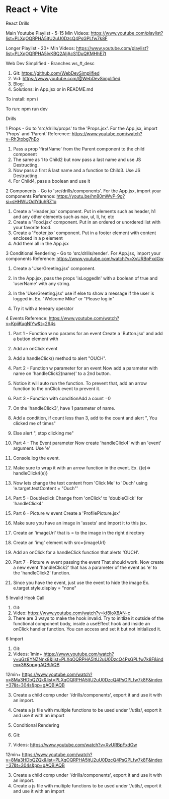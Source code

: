 # React + Vite

React Drills

Main Youtube Playlist - 5-15 Min Videos: https://www.youtube.com/playlist?list=PLXqOQRPHA5ltU2uU0DzcQ4PsGPLfw7k8F

Longer Playlist - 20+ Min Videos: https://www.youtube.com/playlist?list=PLXqOQRPHA5lvKBQ2AIjAcS1DuQKMHhE7t

Web Dev Simplified - Branches ws_#_desc

  1. Git: https://github.com/WebDevSimplified
  2. Vid: https://www.youtube.com/@WebDevSimplified
  3. Blog:  
  4. Solutions: in App.jsx or in README.md


To install: npm i

To run: npm run dev

Drills

1 Props - Go to 'src/drills/props' to the 'Props.jsx'. For the App.jsx, import 'Props' and 'Parent'
  Reference: https://www.youtube.com/watch?v=Rh3tobg7hEo
  1. Pass a prop 'firstName' from the Parent component to the child component
  2. The same as 1 to Child2 but now pass a last name and use JS Destructing.
  3. Now pass a first & last name and a function to Child3. Use JS Destructing. 
  4. For Child4, pass a boolean and use it

2 Components - Go to 'src/drills/components'. For the App.jsx, import your components 
  Reference: https://youtu.be/hn80mWvP-9g?si=sHHWUOdIYduhRZ1o 
  1. Create a 'Header.jsx' component. Put in elements such as header, h1 and any other elements such as nav, ul, li, hr, etc
  2. Create a 'Food.jsx' component. Put in an ordered or unordered list with your favorite food.
  3. Create a 'Footer.jsx' component. Put in a footer element with content enclosed in a p element
  4. Add them all in the App.jsx

3 Conditional Rendering - Go to 'src/drills/render'. For App.jsx, import your components
  Reference: https://www.youtube.com/watch?v=XvURBpFxdGw 
  1. Create a 'UserGreeting.jsx' component. 
  2. In the App.jsx, pass the props 'isLoggedIn' with a boolean of true and 'userName' with any string.
  3. In the 'UserGreeting.jsx' use if else to show a message if the user is logged in. Ex. "Welcome Mike" or "Please log in" 

  4. Try it with a teneary operator 

4 Events
  Reference: https://www.youtube.com/watch?v=KpiiKuqNlYw&t=264s

  
  1. Part 1 - Function w no params for an event Create a 'Button.jsx' and add a button element with
  2. Add an onClick event
  3. Add a handleClick() method to alert "OUCH".

  5. Part 2 - Function w parameter for an event  Now add a parameter with name on 'handleClick2(name)' to a 2nd button. 
  6. Notice it will auto run the function. To prevent that, add an arrow function to the onClick event to prevent it. 

  7. Part 3 - Function with conditionAdd a count =0
  8. On the 'handleClick3', have 1 parameter of name.
  9. Add a condition, if count less than 3, add to the count and alert "<name>, You clicked me <count> of times"
  10. Else alert "<Name>, stop clicking me"
  
  11. Part 4 - The Event parameter Now create 'handleClick4' with an 'event' argument. Use 'e'
  12. Console.log the event.
  13. Make sure to wrap it with an arrow function in the event. Ex. {(e)=> handleClick4(e)} 
  14. Now lets change the text content from 'Click Me' to 'Ouch' using 'e.target.textContent = "Ouch"'
 
  15. Part 5 - Doubleclick Change from 'onClick' to 'doubleClick' for 'handleClick4'

  16. Part 6 - Picture w event Create a 'ProfilePicture.jsx'
  17. Make sure you have an image in 'assets' and import it to this jsx.
  18. Create an 'imageUrl' that is = to the image in the right directory
  19. Create an 'img' element with src={imageUrl}
  20. Add an onClick for a handleClick function that alerts 'OUCH'.

  
  21. Part 7 - Picture w event passing the event That should work. Now create a new event 'handleClick2' that has a parameter of the event as 'e' to the 'handleClick2' function.
  22. Since you have the event, just use the event to hide the image 
  Ex. e.target.style.display = "none"

5 Invalid Hook Call 
  1. Git:
  2. Video: https://www.youtube.com/watch?v=kf8loX8AN-c
  3. There are 3 ways to make the hook invalid. Try to initlize it outside of the functional component body, inside a useEffect hook and inside an onClick handler function. You can access and set it but not initialized it. 

6 Import
  1. Git:
  2. Videos: 1min+ https://www.youtube.com/watch?v=uGz8YNZNnx8&list=PLXqOQRPHA5ltU2uU0DzcQ4PsGPLfw7k8F&index=36&pp=gAQBiAQB

  12min+ https://www.youtube.com/watch?v=8Ma3HDbQZQk&list=PLXqOQRPHA5ltU2uU0DzcQ4PsGPLfw7k8F&index=37&t=304s&pp=gAQBiAQB

  3. Create a child comp under '/drills/components', export it and use it with an import.
  4. Create a js file with multiple functions to be used under '/utils/, export it and use it with an import

7. Conditional Rendering
  1. Git:
  2. Videos: https://www.youtube.com/watch?v=XvURBpFxdGw 

  12min+ https://www.youtube.com/watch?v=8Ma3HDbQZQk&list=PLXqOQRPHA5ltU2uU0DzcQ4PsGPLfw7k8F&index=37&t=304s&pp=gAQBiAQB

  3. Create a child comp under '/drills/components', export it and use it with an import.
  4. Create a js file with multiple functions to be used under '/utils/, export it and use it with an import